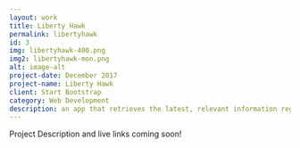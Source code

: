 ```yaml
---
layout: work
title: Liberty Hawk
permalink: libertyhawk
id: 3
img: libertyhawk-400.png
img2: libertyhawk-mon.png
alt: image-alt
project-date: December 2017
project-name: Liberty Hawk
client: Start Bootstrap
category: Web Development
description: an app that retrieves the latest, relevant information regarding your congressional representatives
---
```

<p>Project Description and live links coming soon!<p>